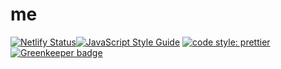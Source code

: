 # me

[![Netlify Status](https://api.netlify.com/api/v1/badges/a75d6eaa-69ba-4120-aee9-dab2a5aa7975/deploy-status)](https://app.netlify.com/sites/researcher-architecture-57165/deploys)[![JavaScript Style Guide](https://img.shields.io/badge/code_style-standard-brightgreen.svg)](https://standardjs.com) [![code style: prettier](https://img.shields.io/badge/code_style-prettier-ff69b4.svg?style=flat-square)](https://github.com/prettier/prettier) [![Greenkeeper badge](https://badges.greenkeeper.io/d-kusk/me.svg)](https://greenkeeper.io/)